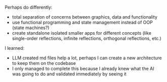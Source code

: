 Perhaps do differently:
- total separation of concerns between graphics, data and functionality
- use functional programming and state management instead of OOP (state machines?)
- create standalone isolated smaller apps for different concepts (like single-order reflections, infinite reflections, orthogonal reflections, etc.)

I learned:
- LLM created md files help a lot, perhaps I can create a new architecture to keep them on the codebase
- I only managed to complete this because I already knew what the AI was going to do and validated immediately by seeing it